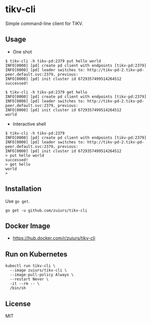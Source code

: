 # tikv-cli

Simple command-line client for TiKV.

## Usage

- One shot

```
$ tikv-cli -h tikv-pd:2379 put hello world
INFO[0000] [pd] create pd client with endpoints [tikv-pd:2379]
INFO[0000] [pd] leader switches to: http://tikv-pd-2.tikv-pd-peer.default.svc:2379, previous:
INFO[0000] [pd] init cluster id 6729357499514264512
successed!

$ tikv-cli -h tikv-pd:2379 get hello
INFO[0000] [pd] create pd client with endpoints [tikv-pd:2379]
INFO[0000] [pd] leader switches to: http://tikv-pd-2.tikv-pd-peer.default.svc:2379, previous:
INFO[0000] [pd] init cluster id 6729357499514264512
world
```

- Interactive shell

```
$ tikv-cli -h tikv-pd:2379
INFO[0000] [pd] create pd client with endpoints [tikv-pd:2379]
INFO[0000] [pd] leader switches to: http://tikv-pd-2.tikv-pd-peer.default.svc:2379, previous:
INFO[0000] [pd] init cluster id 6729357499514264512
> put hello world
successed!
> get hello
world
>
```

## Installation

Use `go get`.

```
go get -u github.com/zuiurs/tikv-cli
```

## Docker Image

- https://hub.docker.com/r/zuiurs/tikv-cli

## Run on Kubernetes

```
kubectl run tikv-cli \
  --image zuiurs/tikv-cli \
  --image-pull-policy Always \
  --restart Never \
  -it --rm -- \
  /bin/sh
```

## License

MIT
